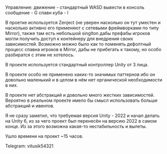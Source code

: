 Управление: 
  движение - стандартный WASD
  вывести в консоль сообщение - G
  спавн куба - I

В проетке используется Zenject (не уверен насколько он тут уместен и насколько активно его применяют с сетевыми фреймворками по типу Mirror), 
также там есть небольшой singlton дабы префабы игроков могли получить доступ к контейнеру для внедрения своих зависимостей. Возможно можно было как то поменять дефолтный процесс спавна игроков в Mirror, дабы не прибегать к такому, но особо разбиратся с этим не хотелось.

В проекте используется стандартный контроллер Unity от 3 лица.

В проекте особо не применено каких-то значимых паттернов ибо он довольно маленький и в целом в нём нет органической необходимости в них. 

В проекте нет абстракций и довольно много жестких зависимостей. Вероятно в реальном проекте имело бы смысл использовать больше абстракций и ивентов. 

Я не сразу заметил, что требуемая версия Unity - 2022 и начал делать на Unity 6, из за чего проект был перенесён на версию 2022 в самом конце. Из за этого возможна какая-то нестабильность и вылеты. 

Ушло времени на проект ~15 часов.

Telegram: vitusik54321
